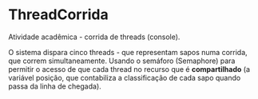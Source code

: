 # ThreadCorrida

Atividade acadêmica - corrida de threads (console).

O sistema dispara cinco threads - que representam sapos numa corrida, que correm simultaneamente. Usando o semáforo (Semaphore) para permitir o acesso de  que cada thread no recurso que é **compartilhado** (a variável posição, que contabiliza a classificação de cada sapo quando passa da linha de chegada).